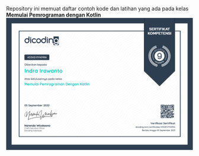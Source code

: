 Repository ini memuat daftar contoh kode dan latihan yang ada pada kelas **Memulai Pemrograman dengan Kotlin**
![alt text](https://raw.githubusercontent.com/Reindra12/MemulaiPemogramanDenganKotlin-Dicoding/master/assets/0001.jpg)
